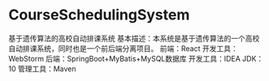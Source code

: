 # CourseSchedulingSystem
基于遗传算法的高校自动排课系统
基本描述：本系统是基于遗传算法的一个高校自动排课系统，同时也是一个前后端分离项目。
前端：React 开发工具：WebStorm
后端：SpringBoot+MyBatis+MySQL数据库 开发工具：IDEA JDK：10
管理工具：Maven
